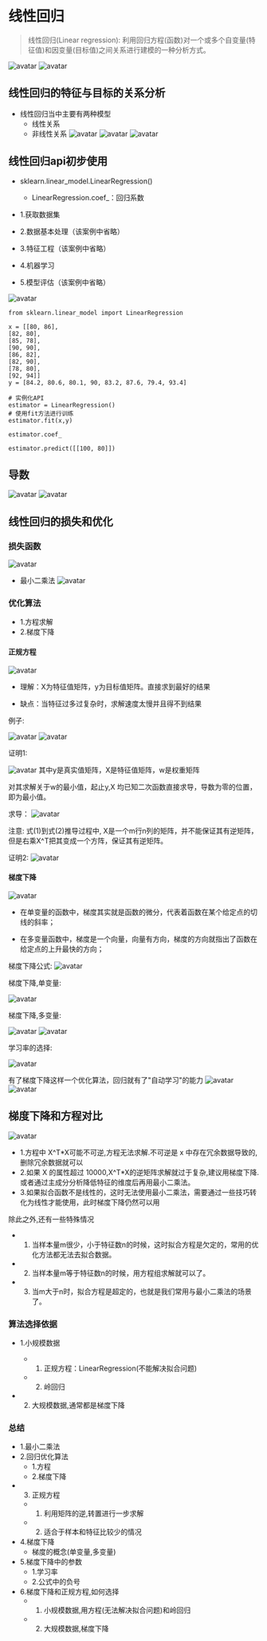# 线性回归
> 线性回归(Linear regression): 利用回归方程(函数)对一个或多个自变量(特征值)和因变量(目标值)之间关系进行建模的一种分析方式。

![avatar](../source/13.jpg)
![avatar](../source/14.jpg)

## 线性回归的特征与目标的关系分析
- 线性回归当中主要有两种模型
    - 线性关系
    - 非线性关系
![avatar](../source/15.jpg)
![avatar](../source/16.jpg)
![avatar](../source/17.jpg)

## 线性回归api初步使用
- sklearn.linear_model.LinearRegression()
    - LinearRegression.coef_：回归系数
    
- 1.获取数据集
- 2.数据基本处理（该案例中省略）
- 3.特征工程（该案例中省略）
- 4.机器学习
- 5.模型评估（该案例中省略）

![avatar](../source/18.jpg)

```angular2html
from sklearn.linear_model import LinearRegression

x = [[80, 86],
[82, 80],
[85, 78],
[90, 90],
[86, 82],
[82, 90],
[78, 80],
[92, 94]]
y = [84.2, 80.6, 80.1, 90, 83.2, 87.6, 79.4, 93.4]

# 实例化API
estimator = LinearRegression()
# 使用fit方法进行训练
estimator.fit(x,y)

estimator.coef_

estimator.predict([[100, 80]])
```
## 导数
![avatar](../source/19.jpg)
![avatar](../source/20.jpg)

## 线性回归的损失和优化

### 损失函数
![avatar](../source/22.jpg)
- 最小二乘法
![avatar](../source/21.jpg)
  
### 优化算法
- 1.方程求解
- 2.梯度下降

#### 正规方程
![avatar](../source/23.jpg)
- 理解：X为特征值矩阵，y为目标值矩阵。直接求到最好的结果

- 缺点：当特征过多过复杂时，求解速度太慢并且得不到结果

例子:

![avatar](../source/24.jpg)
![avatar](../source/25.jpg)

证明1:

![avatar](../source/26.jpg)
其中y是真实值矩阵，X是特征值矩阵，w是权重矩阵

对其求解关于w的最小值，起止y,X 均已知二次函数直接求导，导数为零的位置，即为最小值。

求导：
![avatar](../source/27.jpg)

注意: 式(1)到式(2)推导过程中, X是一个m行n列的矩阵，并不能保证其有逆矩阵，但是右乘X^T把其变成一个方阵，保证其有逆矩阵。

证明2:
![avatar](../source/28.jpg)


#### 梯度下降

![avatar](../source/29.jpg)

- 在单变量的函数中，梯度其实就是函数的微分，代表着函数在某个给定点的切线的斜率；

- 在多变量函数中，梯度是一个向量，向量有方向，梯度的方向就指出了函数在给定点的上升最快的方向；

梯度下降公式:
![avatar](../source/30.jpg)

梯度下降,单变量:

![avatar](../source/31.jpg)

梯度下降,多变量:

![avatar](../source/32.jpg)
![avatar](../source/33.png)


学习率的选择:

![avatar](../source/34.png)

有了梯度下降这样一个优化算法，回归就有了"自动学习"的能力
![avatar](../source/30.jpg)
![avatar](../source/35.gif)


## 梯度下降和方程对比

![avatar](../source/36.png)

- 1.方程中 X^T*X可能不可逆,方程无法求解.不可逆是 x 中存在冗余数据导致的,删除冗余数据就可以
- 2.如果 X 的属性超过 10000,X^T*X的逆矩阵求解就过于复杂,建议用梯度下降.或者通过主成分分析降低特征的维度后再用最小二乘法。
- 3.如果拟合函数不是线性的，这时无法使用最小二乘法，需要通过一些技巧转化为线性才能使用，此时梯度下降仍然可以用

除此之外,还有一些特殊情况
- 1. 当样本量m很少，小于特征数n的时候，这时拟合方程是欠定的，常用的优化方法都无法去拟合数据。
- 2. 当样本量m等于特征数n的时候，用方程组求解就可以了。
- 3. 当m大于n时，拟合方程是超定的，也就是我们常用与最小二乘法的场景了。

### 算法选择依据
- 1.小规模数据
  - 1. 正规方程：LinearRegression(不能解决拟合问题)
  - 2. 岭回归

- 2. 大规模数据,通常都是梯度下降  
  
### 总结
- 1.最小二乘法
- 2.回归优化算法
  - 1.方程
  - 2.梯度下降
- 3. 正规方程
  - 1. 利用矩阵的逆,转置进行一步求解
  - 2. 适合于样本和特征比较少的情况
- 4.梯度下降
  - 梯度的概念(单变量,多变量)
- 5.梯度下降中的参数
  - 1.学习率
  - 2.公式中的负号
- 6.梯度下降和正规方程,如何选择
  - 1. 小规模数据,用方程(无法解决拟合问题)和岭回归
  - 2. 大规模数据,梯度下降












